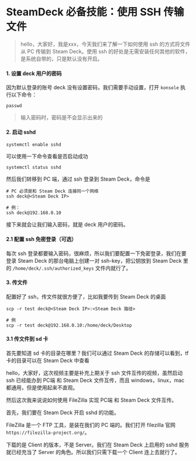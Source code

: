 # SteamDeck 必备技能：使用 SSH 传输文件

> hello，大家好，我是xxx，今天我们来了解一下如何使用 ssh 的方式将文件从 PC 传输到 Steam Deck。使用 ssh 的好处是无需安装任何其他的软件，是系统自带的，只是默认没有开启。


#### 1. 设置 deck 用户的密码

因为默认登录的账号 deck 没有设置密码，我们需要手动设置，打开 `konsole` 执行以下命令：

```
passwd
```

> 输入密码时，密码是不会显示出来的

#### 2. 启动 sshd

```
systemctl enable sshd
```

可以使用一下命令查看是否启动成功
```
systemctl status sshd
```

然后我们转移到 PC 端，通过 ssh 登录到 Steam Deck，命令是

```
# PC 必须是和 Steam Deck 连接同一个网络
ssh deck@<Steam Deck IP>

# 例：
ssh deck@192.168.0.10
```

接下来就会让我们输入密码，就是 deck 用户的密码。

#### 2.1 配置 ssh 免密登录（可选）

每次 ssh 登录都要输入密码，很麻烦，所以我们要配置一下免密登录，我们在要登录 Steam Deck 的那台电脑上创建一对 ssh-key，把公钥放到 Steam Deck 里的 `/home/deck/.ssh/authorized_keys` 文件内就行了。

#### 3. 传文件

配置好了 ssh，传文件就很方便了，比如我要传到 Steam Deck 的桌面
```
scp -r test deck@<Steam Deck IP>:<Steam Deck 路径>

# 例
scp -r test deck@192.168.0.10:/home/deck/Desktop
```

#### 3.1 传文件到 sd 卡

首先要知道 sd 卡的目录在哪里？我们可以通过 Steam Deck 的存储可以看到，tf 卡的目录可以在 Steam Deck 中查看






hello，大家好，这次视频主要是补充上期关于 ssh 文件互传的视频，虽然启动 ssh 已经能办到 PC端 和 Steam Deck 文件互传，而且 windows，linux，mac 都通用，但是使用起来不直观。

然后这次我来说说如何使用 FileZilla 实现 PC端 和 Steam Deck 文件互传。

首先，我们要在 Steam Deck 开启 sshd 的功能。

FileZilla 是一个 FTP 工具，是装在我们的 PC 端的。我们打开 filezilla 官网 `https://filezilla-project.org/`。

下载的是 Client 的版本，不是 Server。我们在 Steam Deck 上启用的 sshd 服务就已经充当了 Server 的角色。所以我们只需下载一个 Client 连上去就行了。